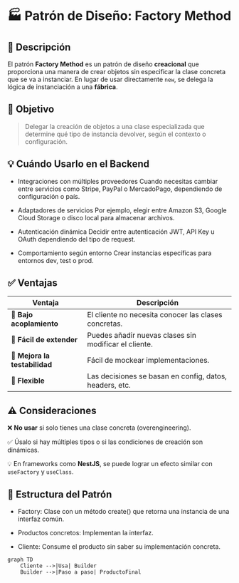 # 🏭 Patrón de Diseño: Factory Method

## 📖 Descripción

El patrón **Factory Method** es un patrón de diseño **creacional** que proporciona una manera de crear objetos sin especificar la clase concreta que se va a instanciar. En lugar de usar directamente `new`, se delega la lógica de instanciación a una **fábrica**.

## 🎯 Objetivo

> Delegar la creación de objetos a una clase especializada que determine qué tipo de instancia devolver, según el contexto o configuración.

## 💡 Cuándo Usarlo en el Backend

- Integraciones con múltiples proveedores
    Cuando necesitas cambiar entre servicios como Stripe, PayPal o MercadoPago, dependiendo de configuración o país.

- Adaptadores de servicios
    Por ejemplo, elegir entre Amazon S3, Google Cloud Storage o disco local para almacenar archivos.

- Autenticación dinámica
    Decidir entre autenticación JWT, API Key u OAuth dependiendo del tipo de request.

- Comportamiento según entorno
    Crear instancias específicas para entornos dev, test o prod.

## ✅ Ventajas

| Ventaja              | Descripción |
|----------------------|-------------|
| 🔌 **Bajo acoplamiento** | El cliente no necesita conocer las clases concretas. |
| 🧩 **Fácil de extender** | Puedes añadir nuevas clases sin modificar el cliente. |
| 🧪 **Mejora la testabilidad** | Fácil de mockear implementaciones. |
| 🔄 **Flexible** | Las decisiones se basan en config, datos, headers, etc. |

## ⚠️ Consideraciones

❌ **No usar** si solo tienes una clase concreta (overengineering).

✅ Úsalo si hay múltiples tipos o si las condiciones de creación son dinámicas.

💡 En frameworks como **NestJS**, se puede lograr un efecto similar con `useFactory` y `useClass`.

## 🧱 Estructura del Patrón

- Factory: Clase con un método create() que retorna una instancia de una interfaz común.

- Productos concretos: Implementan la interfaz.

- Cliente: Consume el producto sin saber su implementación concreta.

```mermaid
graph TD
    Cliente -->|Usa| Builder
    Builder -->|Paso a paso| ProductoFinal
